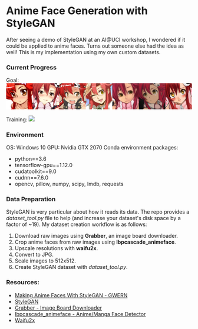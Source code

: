 # Anime Face Generation with StyleGAN

After seeing a demo of StyleGAN at an AI@UCI workshop, I wondered if it could be applied to anime faces. Turns out someone else had the idea as well! This is my implementation using my own custom datasets.

### Current Progress
Goal:
<img src='img/reals.png'>

Training:
<img src='img/training.gif'>

### Environment
OS: Windows 10
GPU: Nvidia GTX 2070
Conda environment packages:
 - python==3.6
 - tensorflow-gpu==1.12.0
 - cudatoolkit==9.0
 - cudnn==7.6.0
 - opencv, pillow, numpy, scipy, lmdb, requests

### Data Preparation 
StyleGAN is very particular about how it reads its data. The repo provides a *dataset_tool.py* file to help (and increase your dataset's disk space by a factor of ~19). My dataset creation workflow is as follows:
1. Download raw images using **Grabber**, an image board downloader.
2. Crop anime faces from raw images using **lbpcascade_animeface**.
3. Upscale resolutions with **waifu2x**.
4. Convert to JPG.
5. Scale images to 512x512.
6. Create StyleGAN dataset with *dataset_tool.py*.

### Resources:
- [Making Anime Faces With StyleGAN - GWERN](https://www.gwern.net/Faces)
- [StyleGAN](https://github.com/NVlabs/stylegan)
- [Grabber - Image Board Downloader](https://github.com/Bionus/imgbrd-grabber)
- [lbpcascade_animeface - Anime/Manga Face Detector](https://github.com/nagadomi/lbpcascade_animeface)
- [Waifu2x](https://github.com/nagadomi/waifu2x)